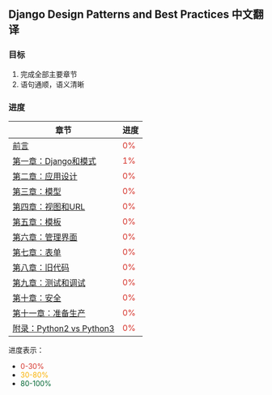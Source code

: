 ## Django Design Patterns and Best Practices 中文翻译

### 目标

1. 完成全部主要章节
2. 语句通顺，语义清晰

### 进度

章节                   | 进度
---------------------- | ----
[前言](preface.md)                     | <span style="color: #d6332b"> 0% </font>
[第一章：Django和模式](ch01/00.index.md)   | <font color="#d6332b"> 1% </font>
[第二章：应用设计](ch02/00.index.md)        | <font color="#d6332b"> 0% </font>
[第三章：模型](ch03/00.index.md)           | <font color="#d6332b"> 0% </font>
[第四章：视图和URL](ch04/00.index.md)       | <font color="#d6332b"> 0% </font>
[第五章：模板](ch05/00.index.md)           | <font color="#d6332b"> 0% </font>
[第六章：管理界面](ch06/00.index.md)       | <font color="#d6332b"> 0% </font>
[第七章：表单](ch07/00.index.md)           | <font color="#d6332b"> 0% </font>
[第八章：旧代码](ch08/00.index.md)         | <font color="#d6332b"> 0% </font>
[第九章：测试和调试](ch09/00.index.md)      | <font color="#d6332b"> 0% </font>
[第十章：安全](ch10/00.index.md)           | <font color="#d6332b"> 0% </font>
[第十一章：准备生产](ch11/00.index.md)      | <font color="#d6332b"> 0% </font>
[附录：Python2 vs Python3](appendix.md) | <font color="#d6332b"> 0% </font>

进度表示：

- <font color="#d6332b"> 0-30% </font>
- <font color="#f9b100"> 30-80% </font>
- <font color="#006633"> 80-100% </font>
